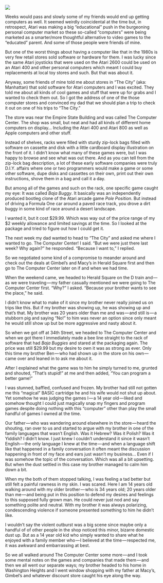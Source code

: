 <!-----
title: Going to “The Computer Center” to Check Out Some Games
description: About how I discovered on of the early consumer computer retailers in Manhattan.
date: '2018-05-13T18:47:58.979Z'
slug: ef293502383
----->

![](/Users/jack/Downloads/medium-export-c5e2d7bfba58be09848301f216239b1a2b92c723a5147c30ac4f31d8e9470b9a/posts/md_1668465868371/img/1__SBuqU3yNiOtjdk9IjGXl4g.png)

Weeks would pass and slowly some of my friends would end up getting computers as well. It seemed weirdly coincidental at the time but, in retrospect, Atari was making a big “educational” push in the burgeoning personal computer market so these so-called “computers” were being marketed as a smarter/more thoughtful alternative to video games to the “educated” parent. And some of those people were friends of mine.

But one of the worst things about having a computer like that in the 1980s is very few retail stores sold software or hardware for them. I was lucky since the same Atari joysticks that were used on the Atari 2600 could be used on an Atari 400 and other personal computers which meant I could buy replacements at local toy stores and such. But that was about it.

Anyway, some friends of mine told me about stores in “The City” (aka: Manhattan) that sold software for Atari computers and I was excited. They told me about all kinds of cool games and stuff that were up for grabs and I wanted to check them out. So I got the address of one of the those computer stores and convinced my dad that we should plan a trip to check it out on one of his trips to “The City.”

The store was near the Empire State Building and was called The Computer Center. The shop was small, but neat and had all kinds of different home computers on display… Including the Atari 400 and Atari 800 as well as Apple computers and other stuff.

Instead of shelves, racks were filled with sturdy zip-lock bags filled with software on cassette and disk with a little cardboard display illustration on the front of it. I didn’t know what many of these games were, but I was happy to browse and see what was out there. And as you can tell from the zip-lock bag description, a lot of these early software companies were truly D.I.Y. affairs where one or two programmers would make a game or some other software, dupe disks and cassettes on their own, print out their own instructions, shove them in a bag and call it a day.

But among all of the games and such on the rack, one specific game caught my eye: It was called _Baja Buggy_. It basically was an independently produced bootleg clone of the Atari arcade game _Pole Position_. But instead of driving a Formula One car around a paved race track, you drove a dirt buggy in some kind of race around a desert landscape.

I wanted it, but it cost $29.99. Which was way out of the price range of my $2 weekly allowance and limited savings at the time. So I looked at the package and tried to figure out how I could get it.

The next week my dad wanted to head to “The City” and asked me where I wanted to go. The Computer Center! I said. “But we were just there last week? Why again?” he responded. “Because I want to,” I replied.

So we negotiated some kind of a compromise to meander around and check out the deals at Gimbel’s and Macy’s in Herald Square first and then go to The Computer Center later on if and when we had time.

When the weekend came, we headed to Herald Square on the D train and — as we were traveling — my father casually mentioned we were going to The Computer Center first. “Why?” I asked. “Because your brother wants to see the place,” he said.

I didn’t know what to make of it since my brother never really joined us on trips like this. But if my brother was showing up, he was showing up and that’s that. My brother was 20 years older than me and was — and still is — a stubborn pig and saying “No!” to him was never an option since only meant he would still show up but be more aggressive and nasty about it.

So when we got off at 34th Street, we headed to The Computer Center and when we got there I immediately made a bee line straight to the rack of software that had _Baja Buggies_ and stared at the packaging again. The price was still $29.99 but my desire to own it was as strong as ever. Only this time my brother Ben — who had shown up in the store on his own — came over and leaned in to ask me about it.

After I explained what the game was to him he simply turned to me, grunted and shouted, “That’s stupid!” at me and then added, “You can program a better game!”

I was stunned, baffled, confused and frozen. My brother had still not gotten me this “magical” BASIC cartridge he and his wife would not shut up about. Yet somehow he was judging the games I — a 14 year old — liked and somehow thought I could just magically snap my fingers and program games despite doing nothing with this “computer” other than play the small handful of games I owned at the time.

Our father — who was wandering around elsewhere in the store — heard the shouting, ran over to us and started to argue with my brother in one of the family languages that wasn’t English. Was it Hebrew? Was it Polish? Was it Yiddish? I didn’t know. I just knew I couldn’t understand it since it wasn’t English — the only language I knew at the time — and when a language shift like that happened in a family conversation it often meant the discussion happening in front of my face and ears just wasn’t my business… Even if I was somehow the topic of the conversation. Which was all a bit upsetting. But when the dust settled in this case my brother managed to calm him down a bit.

When my the both of them stopped talking, I was feeling a tad better but still felt a painful rawness in my skin. I was scared. Here I am 14 years old walking around with my older brother — who is 34 years old; 20 years older than me — and being put in this position to defend my desires and feelings to this supposed fully grown man. He could never just nod and say something polite and neutral. With my brother it was always polarizing, condescending violence if someone presented something to him he didn’t like.

I wouldn’t say the violent outburst was a big scene since maybe only a handful of of other people in the shop noticed this minor, bizarre domestic dust up. But as a 14 year old kid who simply wanted to share what he enjoyed with a family member who — I believed at the time — respected me, it was awkward and embarrassing at best.

So we all walked around The Computer Center some more — and I took some mental notes on the games and companies that made them — and then we all went our separate ways; my brother headed to his home in Washington Heights and I went window shopping with my father at Macy’s, Gimbel’s and whatever discount store caught his eye along the way.
